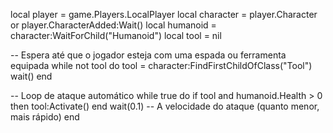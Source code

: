 local player = game.Players.LocalPlayer
local character = player.Character or player.CharacterAdded:Wait()
local humanoid = character:WaitForChild("Humanoid")
local tool = nil

-- Espera até que o jogador esteja com uma espada ou ferramenta equipada
while not tool do
    tool = character:FindFirstChildOfClass("Tool")
    wait()
end

-- Loop de ataque automático
while true do
    if tool and humanoid.Health > 0 then
        tool:Activate()
    end
    wait(0.1) -- A velocidade do ataque (quanto menor, mais rápido)
end
